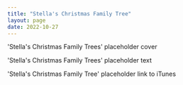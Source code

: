 ```yaml
---
title: "Stella's Christmas Family Tree"
layout: page
date: 2022-10-27
---
```


'Stella's Christmas Family Trees' placeholder cover

'Stella's Christmas Family Trees' placeholder text

'Stella's Christmas Family Tree' placeholder link to iTunes
